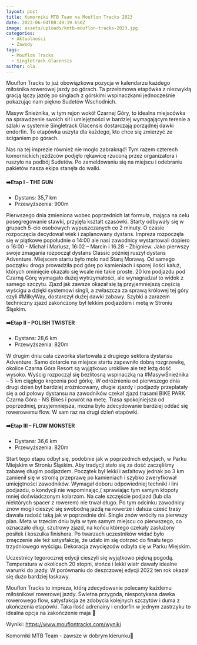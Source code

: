 ```yaml
---
layout: post
title: Komorniki MTB Team na Mouflon Tracks 2023
date: 2023-06-04T08:49:19.650Z
image: assets/uploads/kmtb-mouflon-tracks-2023.jpg
categories:
  - Aktualności
  - Zawody
tags:
  - Mouflon Tracks
  - Singletrack Glacensis
author: ola
---
```

Mouflon Tracks to już obowiązkowa pozycja w kalendarzu każdego miłośnika rowerowej jazdy po górach. Ta przełomowa etapówka z niezwykłą gracją łączy jazdę po singlach z górskimi wspinaczkami jednocześnie pokazując nam piękno Sudetów Wschodnich.
<!--more-->

Masyw Śnieżnika, w tym rejon wokół Czarnej Góry, to idealna miejscówka na sprawdzenie swoich sił i umiejętności w bardziej wymagającym terenie a szlaki w systemie Singletrack Glacensis  dostarczają porządnej dawki endorfin. To etapówka uszyta dla każdego, kto chce się zmierzyć ze ściganiem po górach. 

Nas na tej imprezie również nie mogło zabraknąć! Tym razem czterech komornickich jeźdźców podjęło rękawicę rzuconą przez organizatora i ruszyło na podbój Sudetów. Po zameldowaniu się na miejscu i odebraniu pakietów nasza ekipa stanęła do walki.

#### ➡️Etap I – THE GUN

* Dystans: 35,7 km
* Przewyższenia: 900m

Pierwszego dnia zmieniona wobec poprzednich lat formuła, mająca na celu posegregowanie stawki, przyjęła kształt czasówki. Starty odbywały się w grupach 5-cio osobowych wypuszczanych co 2 minuty. O czasie rozpoczęcia decydował wiek i zaplanowany dystans. Impreza rozpoczęła się w piątkowe popołudnie o 14:00 ale nasi zawodnicy wystartowali dopiero o 16:00 - Michał i Mariusz, 16:02 – Marcin i 16.28 - Zbigniew. Jako pierwszy swoje zmagania rozpoczął dystans Classic później ruszył dystans Adventure. Miejscem startu było molo nad Starą Morawą. Od samego początku droga prowadziła pod górę po kamieniach i sporej ilości kałuż, których ominięcie okazało się wcale nie takie proste. 20 km podjazdu pod Czarną Górę wymagało dużej wytrzymałości, ale wynagradzał to widok z samego szczytu. Zjazd jak zawsze okazał się tą przyjemniejszą częścią wyścigu a dzięki systemowi singli, a zwłaszcza za sprawą królowej tej góry czyli #MilkyWay, dostarczył dużej dawki zabawy. Szybki a zarazem techniczny zjazd zakończony był lekkim podjazdem i metą w Stroniu Śląskim.

#### ➡️Etap II – POLISH TWISTER

* Dystans: 28,6 km
* Przewyższenia: 820m

W drugim dniu cała czwórka startowała z drugiego sektora dystansu Adventure. Samo dotarcie na miejsce startu zapewniło dobrą rozgrzewkę, okolice Czarna Góra Resort są wyjątkowo urokliwe ale też leżą dość wysoko. Wyścig rozpoczął się bezlitosną wspinaczką na #MasywŚnieżnika – 5 km ciągłego kręcenia pod górkę. W odróżnieniu od pierwszego dnia drugi dzień był bardziej zróżnicowany, długie zjazdy i podjazdy przeplatały się a od połowy dystansu na zawodników czekał zjazd trasami BIKE PARK Czarna Góra - NS Bikes i powrót na metę. Trasa spokojniejsza od poprzedniej, przyjemniejsza, można było zdecydowanie bardziej oddać się rowerowemu flow. W sam raz na drugi dzień etapówki.

#### ➡️Etap III – FLOW MONSTER

* Dystans: 36,6 km
* Przewyższenia: 820m

Start tego etapu odbył się, podobnie jak w poprzednich edycjach, w Parku Miejskim w Stroniu Śląskim. Aby tradycji stało się za dość zaczęliśmy zabawę długim podjazdem. Początek był lekki i asfaltowy jednak po 3 km zamienił się w stromą przeprawę po kamieniach i szybko zweryfkował umiejętności zawodników. Wymagał doboru odpowiedniej techniki i lini podjazdu, o kondycji nie wspominając,( sprawiając tym samym kłopoty mniej doświadczonym kolarzom. Na całe szczęście podjazd (lub dla niektórych spacer z rowerem) nie trwał długo. Po tym odcinku zawodnicy znów mogli cieszyć się swobodną jazdą na rowerze i dalsza cześć trasy dawała radość taką jak w poprzednie dni. Single znów wróciły na pierwszy plan. Meta w trzecim dniu była w tym samym miejscu co pierwszego, co oznaczało długi, szutrowy zjazd, na końcu którego czekały zasłużony posiłek i koszulka finishera. Po twarzach uczestników widać było zmęczenie ale też satysfakcję, że udało im się dotrzeć do finału tego trzydniowego wyścigu. Dekoracja zwycięzców odbyła się w Parku Miejskim.

Uczestnicy tegorocznej edycji cieszyli się wyjątkowo piękną pogodą. Temperatura w okolicach 20 stopni, słońce i lekki wiatr dawały idealne warunki do jazdy. W porównaniu do deszczowej edycji 2022 ten rok okazał się dużo bardziej łaskawy.

Mouflon Tracks to impreza, którą zdecydowanie polecamy każdemu miłośnikowi rowerowej jazdy. Świetna przygoda, niespotykana dawka rowerowego flow, satysfakcja ze zdobycia kolejnych szczytów i duma z ukończenia etapówki. Taka ilość adrenainy i endorfin w jednym zastrzyku to idealna opcja na zakończenie maja 💪

Wyniki: <https://www.mouflontracks.com/wyniki>

Komorniki MTB Team - zawsze w dobrym kierunku🙂